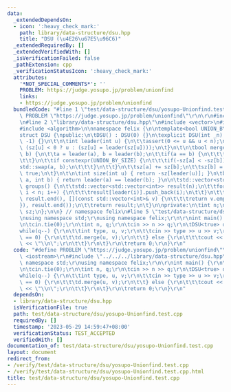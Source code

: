 ```yaml
---
data:
  _extendedDependsOn:
  - icon: ':heavy_check_mark:'
    path: library/data-structure/dsu.hpp
    title: "DSU (\u4E26\u67E5\u96C6)"
  _extendedRequiredBy: []
  _extendedVerifiedWith: []
  _isVerificationFailed: false
  _pathExtension: cpp
  _verificationStatusIcon: ':heavy_check_mark:'
  attributes:
    '*NOT_SPECIAL_COMMENTS*': ''
    PROBLEM: https://judge.yosupo.jp/problem/unionfind
    links:
    - https://judge.yosupo.jp/problem/unionfind
  bundledCode: "#line 1 \"test/data-structure/dsu/yosupo-Unionfind.test.cpp\"\n#define\
    \ PROBLEM \"https://judge.yosupo.jp/problem/unionfind\"\r\n\r\n#include <iostream>\r\
    \n#line 2 \"library/data-structure/dsu.hpp\"\n#include <vector>\n#include <cassert>\n\
    #include <algorithm>\n\nnamespace felix {\n\ntemplate<bool UNION_BY_SIZE = false>\n\
    struct DSU {\npublic:\n\tDSU() : DSU(0) {}\n\texplicit DSU(int _n) : n(_n), sz(n,\
    \ -1) {}\n\t\n\tint leader(int u) {\n\t\tassert(0 <= u && u < n);\n\t\treturn\
    \ (sz[u] < 0 ? u : (sz[u] = leader(sz[u])));\n\t}\n\t\n\tbool merge(int a, int\
    \ b) {\n\t\ta = leader(a), b = leader(b);\n\t\tif(a == b) {\n\t\t\treturn false;\n\
    \t\t}\n\t\tif constexpr(UNION_BY_SIZE) {\n\t\t\tif(-sz[a] < -sz[b]) {\n\t\t\t\t\
    std::swap(a, b);\n\t\t\t}\n\t\t}\n\t\tsz[a] += sz[b];\n\t\tsz[b] = a;\n\t\treturn\
    \ true;\n\t}\n\t\n\tint size(int u) { return -sz[leader(u)]; }\n\tbool same(int\
    \ a, int b) { return leader(a) == leader(b); }\n\n\tstd::vector<std::vector<int>>\
    \ groups() {\n\t\tstd::vector<std::vector<int>> result(n);\n\t\tfor(int i = 0;\
    \ i < n; i++) {\n\t\t\tresult[leader(i)].push_back(i);\n\t\t}\n\t\tresult.erase(std::remove_if(result.begin(),\
    \ result.end(), [](const std::vector<int>& v) {\n\t\t\treturn v.empty();\n\t\t\
    }), result.end());\n\t\treturn result;\n\t}\n\nprivate:\n\tint n;\n\tstd::vector<int>\
    \ sz;\n};\n\n} // namespace felix\n#line 5 \"test/data-structure/dsu/yosupo-Unionfind.test.cpp\"\
    \nusing namespace std;\r\nusing namespace felix;\r\n\r\nint main() {\r\n\tios::sync_with_stdio(false);\r\
    \n\tcin.tie(0);\r\n\tint n, q;\r\n\tcin >> n >> q;\r\n\tDSU<true> d(n);\r\n\t\
    while(q--) {\r\n\t\tint type, u, v;\r\n\t\tcin >> type >> u >> v;\r\n\t\tif(type\
    \ == 0) {\r\n\t\t\td.merge(u, v);\r\n\t\t} else {\r\n\t\t\tcout << d.same(u, v)\
    \ << \"\\n\";\r\n\t\t}\r\n\t}\r\n\treturn 0;\r\n}\r\n"
  code: "#define PROBLEM \"https://judge.yosupo.jp/problem/unionfind\"\r\n\r\n#include\
    \ <iostream>\r\n#include \"../../../library/data-structure/dsu.hpp\"\r\nusing\
    \ namespace std;\r\nusing namespace felix;\r\n\r\nint main() {\r\n\tios::sync_with_stdio(false);\r\
    \n\tcin.tie(0);\r\n\tint n, q;\r\n\tcin >> n >> q;\r\n\tDSU<true> d(n);\r\n\t\
    while(q--) {\r\n\t\tint type, u, v;\r\n\t\tcin >> type >> u >> v;\r\n\t\tif(type\
    \ == 0) {\r\n\t\t\td.merge(u, v);\r\n\t\t} else {\r\n\t\t\tcout << d.same(u, v)\
    \ << \"\\n\";\r\n\t\t}\r\n\t}\r\n\treturn 0;\r\n}\r\n"
  dependsOn:
  - library/data-structure/dsu.hpp
  isVerificationFile: true
  path: test/data-structure/dsu/yosupo-Unionfind.test.cpp
  requiredBy: []
  timestamp: '2023-05-29 14:59:47+08:00'
  verificationStatus: TEST_ACCEPTED
  verifiedWith: []
documentation_of: test/data-structure/dsu/yosupo-Unionfind.test.cpp
layout: document
redirect_from:
- /verify/test/data-structure/dsu/yosupo-Unionfind.test.cpp
- /verify/test/data-structure/dsu/yosupo-Unionfind.test.cpp.html
title: test/data-structure/dsu/yosupo-Unionfind.test.cpp
---
```

